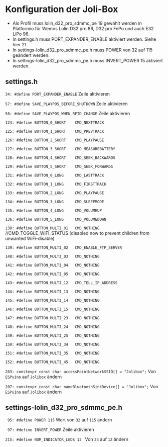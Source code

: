 # Konfiguration der Joli-Box

- Als Profil muss lolin_d32_pro_sdmmc_pe 19 gewählt werden in Platformio für Wemos Lolin D32 pro 86, D32 pro FePo und auch E32 LiPo 96. 
- In settings.h muss PORT_EXPANDER_ENABLE aktiviert werden. Siehe hier 21.
- In settings-lolin_d32_pro_sdmmc_pe.h muss POWER von 32 auf 115 geändert werden.
- In settings-lolin_d32_pro_sdmmc_pe.h muss INVERT_POWER 15 aktiviert werden.


## settings.h

```34: #define PORT_EXPANDER_ENABLE``` Zeile aktivieren

```57: #define SAVE_PLAYPOS_BEFORE_SHUTDOWN``` Zeile aktivieren

```58: #define SAVE_PLAYPOS_WHEN_RFID_CHANGE``` Zeile aktivieren

```124: #define BUTTON_0_SHORT    CMD_NEXTTRACK```

```125: #define BUTTON_1_SHORT    CMD_PREVTRACK```

```126: #define BUTTON_2_SHORT    CMD_PLAYPAUSE```

```127: #define BUTTON_3_SHORT    CMD_MEASUREBATTERY```

```128: #define BUTTON_4_SHORT    CMD_SEEK_BACKWARDS```

```129: #define BUTTON_5_SHORT    CMD_SEEK_FORWARDS```

```131: #define BUTTON_0_LONG     CMD_LASTTRACK```

```132: #define BUTTON_1_LONG     CMD_FIRSTTRACK```

```133: #define BUTTON_2_LONG     CMD_PLAYPAUSE```

```134: #define BUTTON_3_LONG     CMD_SLEEPMODE```

```135: #define BUTTON_4_LONG     CMD_VOLUMEUP```

```136: #define BUTTON_5_LONG     CMD_VOLUMEDOWN```


```138: #define BUTTON_MULTI_01   CMD_NOTHING ```  //CMD_TOGGLE_WIFI_STATUS (disabled now to prevent children from unwanted WiFi-disable)

```139: #define BUTTON_MULTI_02   CMD_ENABLE_FTP_SERVER```

```140: #define BUTTON_MULTI_03   CMD_NOTHING``` 

```141: #define BUTTON_MULTI_04   CMD_NOTHING```

```142: #define BUTTON_MULTI_05   CMD_NOTHING```

```143: #define BUTTON_MULTI_12   CMD_TELL_IP_ADDRESS```

```144: #define BUTTON_MULTI_13   CMD_NOTHING```

```145: #define BUTTON_MULTI_14   CMD_NOTHING```

```146: #define BUTTON_MULTI_15   CMD_NOTHING```

```147: #define BUTTON_MULTI_23   CMD_NOTHING```

```148: #define BUTTON_MULTI_24   CMD_NOTHING```

```149: #define BUTTON_MULTI_25   CMD_NOTHING```

```150: #define BUTTON_MULTI_34   CMD_NOTHING```

```151: #define BUTTON_MULTI_35   CMD_NOTHING```

```152: #define BUTTON_MULTI_45   CMD_NOTHING```

```203: constexpr const char accessPointNetworkSSID[] = "Jolibox";``` Von  `ESPuino`  auf `Jolibox` ändern

```207: constexpr const char nameBluetoothSinkDevice[] = "Jolibox";```  Von `ESPuino` auf `Jolibox` ändern


## settings-lolin_d32_pro_sdmmc_pe.h

``` 95: #define POWER 115```  Wert von `32` auf `115` ändern

``` 97: #define INVERT_POWER```  Zeile aktivieren    

```215: #define NUM_INDICATOR_LEDS 12 ``` Von `24` auf `12` ändern